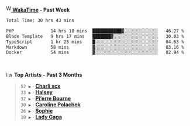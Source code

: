 <img src="https://github.com/dxnter/dxnter/assets/17434202/67b21fa4-d36d-46f9-9dec-f23d976b00ef" alt="WakaTime Logo" width="14" height="18"/><a href="https://wakatime.com/@dxnter" target="_blank"><strong> WakaTime</strong></a><strong> - Past Week</strong>

<!--START_SECTION:waka-->

```txt
Total Time: 30 hrs 43 mins

PHP              14 hrs 18 mins  ███████████▓░░░░░░░░░░░░░   46.27 %
Blade Template   9 hrs 17 mins   ███████▓░░░░░░░░░░░░░░░░░   30.03 %
TypeScript       1 hr 25 mins    █░░░░░░░░░░░░░░░░░░░░░░░░   04.63 %
Markdown         58 mins         ▓░░░░░░░░░░░░░░░░░░░░░░░░   03.16 %
Docker           54 mins         ▓░░░░░░░░░░░░░░░░░░░░░░░░   02.94 %
```

<!--END_SECTION:waka-->

<br/>

<!--START_LASTFM_ARTISTS:{"period": "3month", "rows": 6}-->
<a href="https://last.fm" target="_blank"><img src="https://user-images.githubusercontent.com/17434202/215290617-e793598d-d7c9-428f-9975-156db1ba89cc.svg" alt="Last.fm Logo" width="18" height="13"/></a> **Top Artists - Past 3 Months**

> `52 ▶️` ∙ **[Charli xcx](https://www.last.fm/music/Charli+xcx)**<br/>
> `33 ▶️` ∙ **[Halsey](https://www.last.fm/music/Halsey)**<br/>
> `32 ▶️` ∙ **[Pi’erre Bourne](https://www.last.fm/music/Pi%E2%80%99erre+Bourne)**<br/>
> `30 ▶️` ∙ **[Caroline Polachek](https://www.last.fm/music/Caroline+Polachek)**<br/>
> `26 ▶️` ∙ **[Sophie](https://www.last.fm/music/Sophie)**<br/>
> `18 ▶️` ∙ **[Lady Gaga](https://www.last.fm/music/Lady+Gaga)**<br/>
<!--END_LASTFM_ARTISTS-->

